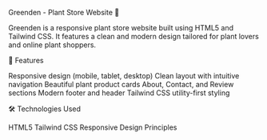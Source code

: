 Greenden - Plant Store Website 🌿

Greenden is a responsive plant store website built using HTML5 and Tailwind CSS. It features a clean and modern design tailored for plant lovers and online plant shoppers.

🌱 Features

Responsive design (mobile, tablet, desktop)
Clean layout with intuitive navigation
Beautiful plant product cards
About, Contact, and Review sections
Modern footer and header
Tailwind CSS utility-first styling

🛠️ Technologies Used

HTML5
Tailwind CSS 
Responsive Design Principles
